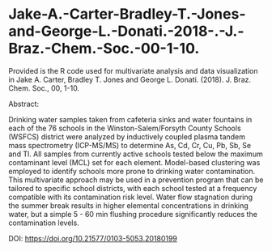 # Jake-A.-Carter-Bradley-T.-Jones-and-George-L.-Donati.-2018-.-J.-Braz.-Chem.-Soc.-00-1-10.

Provided is the R code used for multivariate analysis and data visualization in Jake A. Carter, Bradley T. Jones and George L. Donati. (2018). J. Braz. Chem. Soc., 00, 1-10.

Abstract:

Drinking water samples taken from cafeteria sinks and water fountains in each of the 76 schools in the Winston-Salem/Forsyth County Schools (WSFCS) district were analyzed by inductively coupled plasma tandem mass spectrometry (ICP-MS/MS) to determine As, Cd, Cr, Cu, Pb, Sb, Se and Tl. All samples from currently active schools tested below the maximum contaminant level (MCL) set for each element. Model-based clustering was employed to identify schools more prone to drinking water contamination. This multivariate approach may be used in a prevention program that can be tailored to specific school districts, with each school tested at a frequency compatible with its contamination risk level. Water flow stagnation during the summer break results in higher elemental concentrations in drinking water, but a simple 5 - 60 min flushing procedure significantly reduces the contamination levels.

DOI: https://doi.org/10.21577/0103-5053.20180199
